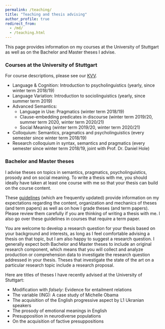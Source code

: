 ```yaml
---
permalink: /teaching/
title: "Teaching and thesis advising"
author_profile: true
redirect_from: 
  - /md/
  - /teaching.html
---
```


This page provides information on my courses at the University of Stuttgart as well as on the Bachelor and Master theses I advise. 

### Courses at the University of Stuttgart

For course descriptions, please see our [KVV](https://www.ling.uni-stuttgart.de/institut/ifla/lehre/kvv/).

* Language & Cognition: Introduction to psycholinguistics (yearly, since winter term 2018/19)
* Language Variation: Introduction to sociolinguistics (yearly, since summer term  2019)
* Advanced Semantics:
	* Language in Use: Pragmatics (winter term 2018/19)
	* Clause-embedding predicates in discourse (winter term 2019/20, summer term  2020, winter term 2020/21)
	* Social Meaning (winter term 2019/20, winter term 2020/21)
* Colloquium: Semantics, pragmatics and psycholinguistics (every semester since winter term 2018/19)
* Research colloquium in syntax, semantics and pragmatics (every semester since winter term 2018/19, joint with Prof. Dr. Daniel Hole)

### Bachelor and Master theses

I advise theses on topics in semantics, pragmatics, psycholinguistics, prosody and on social meaning. To write a thesis with me, you should ideally have taken at least one course with me so that your thesis can build on the course content. 

These [guidelines](https://github.com/judith-tonhauser/teaching-materials/blob/master/6_paper-and-thesis-guidelines.pdf) (which are frequently updated) provide information on my expectations regarding the content, organization and mechanics of theses (and term papers) as well as on how I grade theses (and term papers). Please review them carefully if you are thinking of writing a thesis with me. I also go over these guidelines in courses that require a term paper.

You are welcome to develop a research question for your thesis based on your background and interests, as long as I feel comfortable advising a thesis on that topic, but I am also happy to suggest a research question. I generally expect both Bachelor and Master theses to include an original research component, which means that you will collect and analyze production or comprehension data to investigate the research question addressed in your thesis. Theses that investigate the state of the art on a particular research topic  include a research proposal.

Here are titles of theses I have recently advised at the University of Stuttgart:
* Modification with <i>falsely</i>: Evidence for entailment relations
* The variable (ING): A case study of Michelle Obama
* The acquisition of the English progressive aspect by L1 Ukranian speakers
* The prosody of emotional meanings in English
* Presupposition in neurodiverse populations
* On the acquisition of factive presuppositions


